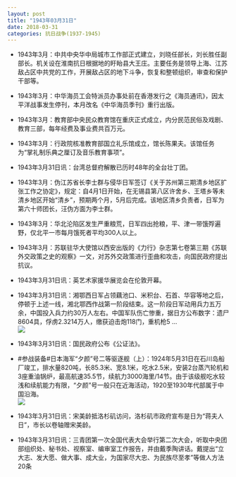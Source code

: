 ```yaml
---
layout: post
title: "1943年03月31日"
date: 2018-03-31
categories: 抗日战争(1937-1945)
---
```


<meta name="referrer" content="no-referrer" />

- 1943年3月：中共中央华中局城市工作部正式建立，刘晓任部长，刘长胜任副部长。机关设在淮南抗日根据地的盱眙县大王庄。主要任务是领导上海、江苏敌占区中共党的工作，开展敌占区的地下斗争，恢复和整顿组织，审查和保护干部等。 

- 1943年3月：中华海员工会特派员办事处前在香港发行之《海员通讯》，因太平洋战事发生停刊，本月改名《中华海员季刊》重行出版。 

- 1943年3月：教育部中央民众教育馆在重庆正式成立，内分民范民俗及戏剧、教育三部，每年经费及事业费共百万元。 

- 1943年3月：行政院核准教育部国立礼乐馆成立，馆长陈果夫。该馆任务为“掌礼制乐典之厘订及音乐教育事项”。 

- 1943年3月31日讯：台湾总督府解散已历时48年的全台壮丁团。 

- 1943年3月：伪江苏省长李士群与侵华日军签订《关于苏州第三期清乡地区扩张工作之协定》，规定：自4月1日开始，在无锡县第八区许舍乡、王塔乡等未清乡地区开始“清乡”，预期两个月，5月后完成。该地区清乡负责者，日军为第六十师团长，汪伪方面为李士群。 

- 1943年3月：华北沦陷区发生严重粮荒，日军四出抢粮，平、津一带饿殍遍野，仅北平一市每月饿死者平均300人以上。 

- 1943年3月：苏联驻华大使馆以西安出版的《力行》杂志第七卷第三期《苏联外交政策之史的观察》一文，对苏外交政策进行歪曲和攻击，向国民政府提出抗议。 

- 1943年3月31日讯：英艺术家援华展览会在伦敦开幕。 

- 1943年3月31日讯：湘鄂西日军占领藕池口、米积台、石首、华容等地之后，停顿于上述一线，湘北鄂西作战第一阶段结束。这一阶段日军动用兵力五万余，中国投入兵力约30万人左右。中国军队伤亡惨重，据日方公布数字：遗尸8604具，俘虏2.3214万人，缴获迫击炮118门，重机枪5 ... <br/><img src="https://wx4.sinaimg.cn/large/aca367d8ly1fpvv7hidrfj20c80900su.jpg" />

- 1943年3月31日讯：国民政府公布《公证法》。 

- #参战装备#日本海军“夕颜”号二等驱逐舰（上）：1924年5月31日在石川岛船厂竣工，排水量820吨，长85.3米、宽8.1米，吃水2.5米，安装2台蒸汽轮机和3座重油锅炉，最高航速35.5节，续航力3000海里/14节。由于该级舰吃水较浅和续航能力有限，“夕颜”号一般只在近海活动，1920至1930年代部属于中国沿海。 <br/><img src="https://wx4.sinaimg.cn/large/aca367d8ly1fpvrqec8khg20dw05fac4.gif" />

- 1943年3月31日讯：宋美龄抵洛杉矶访问，洛杉矶市政府宣布是日为“蒋夫人日”，市长以卷轴赠宋美龄。 

- 1943年3月31日讯：三青团第一次全国代表大会举行第二次大会，听取中央团部组织处、秘书处、视察室、编审室工作报告，并由戴季陶讲话。戴提出“立大志、发大愿、做大事、成大业，为国家尽大忠、为民族尽至孝”等做人方法20条 

